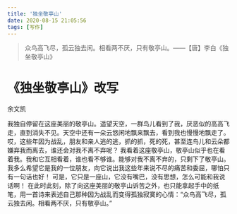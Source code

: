 ```yaml
---
title: '独坐敬亭山'
date: 2020-08-15 21:05:56
tags: [写作]
---
```

> 众鸟高飞尽，孤云独去闲。相看两不厌，只有敬亭山。——【唐】李白《独坐敬亭山》

# 《独坐敬亭山》改写
余文凯

我独自停留在这座美丽的敬亭山。遥望天空，一群鸟儿看到了我，厌恶似的高高飞走，直到消失不见。天空中还有一朵云悠闲地飘来飘去，看到我也慢慢地飘走了。哎，这些年因为战乱，朋友和亲人逃的逃，抓的抓，死的死，甚至连鸟儿和云朵都嫌弃我而离去，谁还会对我不离不弃呢？
我看着这座敬亭山，敬亭山似乎也在看着我。我和它互相看着，谁也看不够谁。能够对我不离不弃的，只剩下了敬亭山。我多么希望它是我的一位朋友，向它说出我这些年来说不尽的痛苦和委屈，哪怕只有一句话也好！
可是，它只是一座山，它没有嘴巴，没有思想，怎么可能和我说话啊！
在此时此刻，除了向这座美丽的敬亭山诉苦之外，也只能拿起手中的纸笔，用一首诗来表述自己那种因为战乱而变得孤独寂寞的心情：“众鸟高飞尽，孤云独去闲。相看两不厌，只有敬亭山。”
